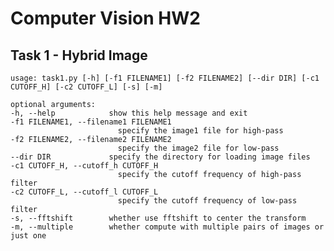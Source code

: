 # Computer Vision HW2

## Task 1 - Hybrid Image

    usage: task1.py [-h] [-f1 FILENAME1] [-f2 FILENAME2] [--dir DIR] [-c1 CUTOFF_H] [-c2 CUTOFF_L] [-s] [-m]

    optional arguments:
    -h, --help            show this help message and exit
    -f1 FILENAME1, --filename1 FILENAME1
                            specify the image1 file for high-pass
    -f2 FILENAME2, --filename2 FILENAME2
                            specify the image2 file for low-pass
    --dir DIR             specify the directory for loading image files
    -c1 CUTOFF_H, --cutoff_h CUTOFF_H
                            specify the cutoff frequency of high-pass filter
    -c2 CUTOFF_L, --cutoff_l CUTOFF_L
                            specify the cutoff frequency of low-pass filter
    -s, --fftshift        whether use fftshift to center the transform
    -m, --multiple        whether compute with multiple pairs of images or just one
